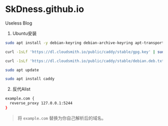 # SkDness.github.io
Useless Blog


1. Ubuntu安装

```bash
sudo apt install -y debian-keyring debian-archive-keyring apt-transport-https curl
```
```bash
curl -1sLf 'https://dl.cloudsmith.io/public/caddy/stable/gpg.key' | sudo gpg --dearmor -o /usr/share/keyrings/caddy-stable-archive-keyring.gpg
```
```bash
curl -1sLf 'https://dl.cloudsmith.io/public/caddy/stable/debian.deb.txt' | sudo tee /etc/apt/sources.list.d/caddy-stable.list
```
```bash
sudo apt update
```
```bash
sudo apt install caddy
```

2. 反代Alist

```bash
example.com {
  reverse_proxy 127.0.0.1:5244
}
```
> 将 `example.com` 替换为你自己解析后的域名。
